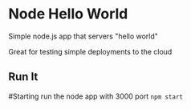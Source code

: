 # Node Hello World

Simple node.js app that servers "hello world"

Great for testing simple deployments to the cloud

## Run It
#Starting run the node app with 3000 port
`npm start` 
